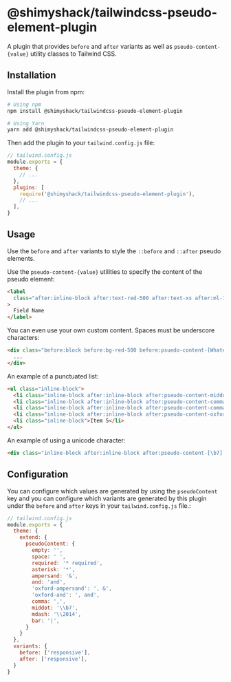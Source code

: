 # @shimyshack/tailwindcss-pseudo-element-plugin

A plugin that provides `before` and `after` variants as well as `pseudo-content-{value}` utility classes to Tailwind CSS.


## Installation

Install the plugin from npm:

```sh
# Using npm
npm install @shimyshack/tailwindcss-pseudo-element-plugin

# Using Yarn
yarn add @shimyshack/tailwindcss-pseudo-element-plugin
```

Then add the plugin to your `tailwind.config.js` file:

```js
// tailwind.config.js
module.exports = {
  theme: {
    // ...
  },
  plugins: [
    require('@shimyshack/tailwindcss-pseudo-element-plugin'),
    // ...
  ],
}
```

## Usage

Use the `before` and `after` variants to style the `::before` and `::after` pseudo elements.

Use the `pseudo-content-{value}` utilities to specify the content of the pseudo element:

```html
<label
  class="after:inline-block after:text-red-500 after:text-xs after:ml-1 after:font-bold after:pseudo-content-asterisk xl:after:pseudo-content-required"
>
  Field Name
</label>
```

You can even use your own custom content. Spaces must be underscore characters:

```html
<div class="before:block before:bg-red-500 before:psuedo-content-[Whatever_you_want_to_say]">
  ...
</div>
```

An example of a punctuated list:

```html
<ul class="inline-block">
  <li class="inline-block after:inline-block after:pseudo-content-middot after:mx-1">Item 1</li>
  <li class="inline-block after:inline-block after:pseudo-content-comma after:mr-1">Item 2</li>
  <li class="inline-block after:inline-block after:pseudo-content-comma after:mr-1">Item 3</li>
  <li class="inline-block after:inline-block after:pseudo-content-oxford-ampersand after:mr-1">Item 4</li>
  <li class="inline-block">Item 5</li>
</ul>
```

An example of using a unicode character:

```html
<div class="inline-block after:inline-block after:pseudo-content-[\b7] after:mx-1">...</div>
```

## Configuration

You can configure which values are generated by using the `pseudoContent` key and you can configure which variants are generated by this plugin under the `before` and `after` keys in your `tailwind.config.js` file.:

```js
// tailwind.config.js
module.exports = {
  theme: {
    extend: {
      pseudoContent: {
        empty: '',
        space: ' ',
        required: '* required',
        asterisk: '*',
        ampersand: '&',
        and: 'and',
        'oxford-ampersand': ', &',
        'oxford-and': ', and',
        comma: ',',
        middot: '\\b7',
        mdash: '\\2014',
        bar: '|',
      }
    }
  },
  variants: {
    before: ['responsive'],
    after: ['responsive'],
  }
}
```